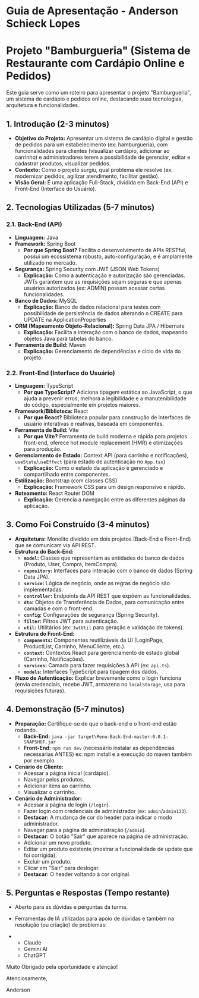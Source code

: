 # Guia de Apresentação - Anderson Schieck Lopes
# Projeto "Bamburgueria" (Sistema de Restaurante com Cardápio Online e Pedidos)

Este guia serve como um roteiro para apresentar o projeto "Bamburgueria", um sistema de cardápio e pedidos online, destacando suas tecnologias, arquitetura e funcionalidades.

## 1. Introdução (2-3 minutos)

- **Objetivo do Projeto:** Apresentar um sistema de cardápio digital e gestão de pedidos para um estabelecimento (ex: hamburgueria), com funcionalidades para clientes (visualizar cardápio, adicionar ao carrinho) e administradores terem a possibilidade de gerenciar,  editar e cadastrar produtos, visualizar pedidos.
- **Contexto:** Como o projeto surgiu, qual problema ele resolve (ex: modernizar pedidos, agilizar atendimento, facilitar gestão).
- **Visão Geral:** É uma aplicação Full-Stack, dividida em Back-End (API) e Front-End (Interface do Usuário).

## 2. Tecnologias Utilizadas (5-7 minutos)

### 2.1. Back-End (API)
- **Linguagem:** Java
- **Framework:** Spring Boot
  - **Por que Spring Boot?** Facilita o desenvolvimento de APIs RESTful, possui um ecossistema robusto, auto-configuração, e é amplamente utilizado no mercado.
- **Segurança:** Spring Security com JWT (JSON Web Tokens)
  - **Explicação:** Como a autenticação e autorização são gerenciadas. JWTs garantem que as requisições sejam seguras e que apenas usuários autorizados (ex: ADMIN) possam acessar certas funcionalidades.
- **Banco de Dados:** MySQL
  - **Explicação:** Banco de dados relacional para testes com possibilidade de persistência de dados alterando o CREATE para UPDATE na ApplicationProperties
- **ORM (Mapeamento Objeto-Relacional):** Spring Data JPA / Hibernate
  - **Explicação:** Facilita a interação com o banco de dados, mapeando objetos Java para tabelas do banco.
- **Ferramenta de Build:** Maven
  - **Explicação:** Gerenciamento de dependências e ciclo de vida do projeto.

### 2.2. Front-End (Interface do Usuário)
- **Linguagem:** TypeScript
  - **Por que TypeScript?** Adiciona tipagem estática ao JavaScript, o que ajuda a prevenir erros, melhora a legibilidade e a manutenibilidade do código, especialmente em projetos maiores.
- **Framework/Biblioteca:** React
  - **Por que React?** Biblioteca popular para construção de interfaces de usuário interativas e reativas, baseada em componentes.
- **Ferramenta de Build:** Vite
  - **Por que Vite?** Ferramenta de build moderna e rápida para projetos front-end, oferece hot module replacement (HMR) e otimizações para produção.
- **Gerenciamento de Estado:** Context API (para carrinho e notificações), `useState`/`useEffect` (para estado de autenticação no `App.tsx`)
  - **Explicação:** Como o estado da aplicação é gerenciado e compartilhado entre componentes.
- **Estilização:** Bootstrap (com classes CSS)
  - **Explicação:** Framework CSS para um design responsivo e rápido.
- **Roteamento:** React Router DOM
  - **Explicação:** Gerencia a navegação entre as diferentes páginas da aplicação.

## 3. Como Foi Construído (3-4 minutos)

- **Arquitetura:** Monolito dividido em dois projetos (Back-End e Front-End) que se comunicam via API REST.
- **Estrutura do Back-End:**
  - **`model`:** Classes que representam as entidades do banco de dados (Produto, User, Compra, ItemCompra).
  - **`repository`:** Interfaces para interação com o banco de dados (Spring Data JPA).
  - **`service`:** Lógica de negócio, onde as regras de negócio são implementadas.
  - **`controller`:** Endpoints da API REST que expõem as funcionalidades.
  - **`dto`:** Objetos de Transferência de Dados, para comunicação entre camadas e com o front-end.
  - **`config`:** Configurações de segurança (Spring Security).
  - **`filter`:** Filtros JWT para autenticação.
  - **`util`:** Utilitários (ex: `JwtUtil` para geração e validação de tokens).
- **Estrutura do Front-End:**
  - **`components`:** Componentes reutilizáveis da UI (LoginPage, ProductList, Carrinho, MenuCliente, etc.).
  - **`context`:** Contextos React para gerenciamento de estado global (Carrinho, Notificações).
  - **`services`:** Camada para fazer requisições à API (ex: `api.ts`).
  - **`models`:** Interfaces TypeScript para tipagem dos dados.
- **Fluxo de Autenticação:** Explicar brevemente como o login funciona (envia credenciais, recebe JWT, armazena no `localStorage`, usa para requisições futuras).

## 4. Demonstração (5-7 minutos)

- **Preparação:** Certifique-se de que o back-end e o front-end estão rodando.
  - **Back-End:** `java -jar target\Menu-Back-End-master-0.0.1-SNAPSHOT.jar`
  - **Front-End:** `npm run dev` (necessário instalar as dependências necessárias ANTES) ex: npm install e a execução do maven também por exemplo 
- **Cenário de Cliente:**
  - Acessar a página inicial (cardápio).
  - Navegar pelos produtos.
  - Adicionar itens ao carrinho.
  - Visualizar o carrinho.
- **Cenário de Administrador:**
  - Acessar a página de login (`/login`).
  - Fazer login com credenciais de administrador (ex: `admin`/`admin123`).
  - **Destacar:** A mudança de cor do header para indicar o modo administrador.
  - Navegar para a página de administração (`/admin`).
  - **Destacar:** O botão "Sair" que aparece na página de administração.
  - Adicionar um novo produto.
  - Editar um produto existente (mostrar a funcionalidade de update que foi corrigida).
  - Excluir um produto.
  - Clicar em "Sair" para deslogar.
  - **Destacar:** O header voltando à cor original.

## 5. Perguntas e Respostas (Tempo restante)

- Aberto para as dúvidas e perguntas da turma.

- Ferramentas de IA utilizadas para apoio de dúvidas e também na resolução (ou criação) de problemas:
-    - Claude
     - Gemini AI
     - ChatGPT
 
Muito Obrigado pela oportunidade e atenção!

Atenciosamente,

Anderson 
